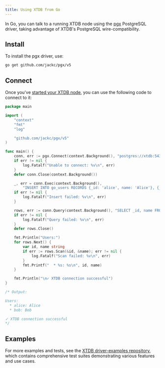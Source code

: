 ```yaml
---
title: Using XTDB from Go
---
```


In Go, you can talk to a running XTDB node using the [pgx](https://github.com/jackc/pgx) PostgreSQL driver, taking advantage of XTDB's PostgreSQL wire-compatibility.

## Install

To install the pgx driver, use:

```bash
go get github.com/jackc/pgx/v5
```

## Connect

Once you've [started your XTDB node](/intro/installation-via-docker), you can use the following code to connect to it:

```go
package main

import (
	"context"
	"fmt"
	"log"

	"github.com/jackc/pgx/v5"
)

func main() {
	conn, err := pgx.Connect(context.Background(), "postgres://xtdb:5432/xtdb")
	if err != nil {
		log.Fatalf("Unable to connect: %v\n", err)
	}
	defer conn.Close(context.Background())

	_, err = conn.Exec(context.Background(),
		"INSERT INTO go_users RECORDS {_id: 'alice', name: 'Alice'}, {_id: 'bob', name: 'Bob'}")
	if err != nil {
		log.Fatalf("Insert failed: %v\n", err)
	}

	rows, err := conn.Query(context.Background(), "SELECT _id, name FROM go_users")
	if err != nil {
		log.Fatalf("Query failed: %v\n", err)
	}
	defer rows.Close()

	fmt.Println("Users:")
	for rows.Next() {
		var id, name string
		if err := rows.Scan(&id, &name); err != nil {
			log.Fatalf("Scan failed: %v\n", err)
		}
		fmt.Printf("  * %s: %s\n", id, name)
	}

	fmt.Println("\n✓ XTDB connection successful")
}

/* Output:

Users:
  * alice: Alice
  * bob: Bob

✓ XTDB connection successful
*/
```

## Examples

For more examples and tests, see the [XTDB driver-examples repository](https://github.com/xtdb/driver-examples), which contains comprehensive test suites demonstrating various features and use cases.
